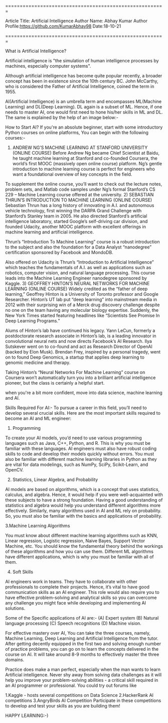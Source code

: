 =======================================================

Article Title: Artificial Intelligence
Author Name: Abhay Kumar
Author Profile:https://github.com/KumarAbhay98
Date:18-10-21

=======================================================

What is Artificial Intelligence?

Artificial intelligence is  "the simulation of human intelligence processes by machines, especially computer systems".

Although artificial intelligence has become quite popular recently, a broader concept has been in existence since the 10th century BC. John McCarthy, who is considered the Father of Artificial Intelligence, coined the term in 1955.

AI(Artificial Intelligence) is an umbrella term and encompasses ML(Machine Learning) and DL(Deep Learning). DL again is a subset of ML. Hence, if one needs to master AI, one would first need to hone his/her skills in ML and DL. The same is explained by the help of an image below:-

  





How to Start AI?
If you're an absolute beginner, start with some introductory Python courses on online platforms, You can begin with the following courses:-

1) ANDREW NG’S MACHINE LEARNING AT STANFORD UNIVERSITY (ONLINE COURSE)
Before Andrew Ng became Chief Scientist at Baidu, he taught machine learning at Stanford and co-founded Coursera, the world’s first MOOC (massively open online course) platform. Ng’s gentle introduction to machine learning course is perfect for engineers who want a foundational overview of key concepts in the field.

To supplement the online course, you’ll want to check out the lecture notes, problem sets, and Matlab code samples under Ng’s formal Stanford’s CS 229 – Machine Learning course offered at the university.
2) SEBASTIAN THRUN’S INTRODUCTION TO MACHINE LEARNING (ONLINE COURSE)
Sebastian Thrun has a long history of innovating in A.I. and autonomous vehicle technology, first winning the DARPA Grand Challenge with Stanford’s Stanley team in 2005. He also directed Stanford’s artificial intelligence laboratory, started Google’s self-driving car division, and founded Udacity, another MOOC platform with excellent offerings in machine learning and artificial intelligence.

Thrun’s “Introduction To Machine Learning” course is a robust introduction to the subject and also the foundation for a Data Analyst “nanodegree” certification sponsored by Facebook and MondoDB.

Also offered on Udacity is Thrun’s “Introduction to Artificial Intelligence” which teaches the fundamentals of A.I. as well as applications such as robotics, computer vision, and natural language processing. This course leads into the Machine Learning Engineer nanodegree sponsored by Kaggle.
3) GEOFFREY HINTON’S NEURAL NETWORKS FOR MACHINE LEARNING (ONLINE COURSE)
Widely credited as the “father of deep learning,” Geoffrey Hinton is a University of Toronto professor and Google Researcher. Hinton’s UT lab put “deep learning” into mainstream media in 2012 with their surprising win of a Merck drug discovery challenge despite no one on the team having any molecular biology expertise. Suddenly, the New York Times started featuring headlines like “Scientists See Promise In Deep Learning Programs.”

Alums of Hinton’s lab have continued his legacy. Yann LeCun, formerly a postdoctorate research associate in Hinton’s lab, is a leading innovator in convolutional neural nets and now directs Facebook’s AI Research. Ilya Sutskever went on to co-found and act as Research Director of OpenAI (backed by Elon Musk). Brendan Frey, inspired by a personal tragedy, went on to found Deep Genomics, a startup that applies deep learning to genomic medicine and therapy.

Taking Hinton’s “Neural Networks For Machine Learning” course on Coursera won’t automatically turn you into a brilliant artificial intelligence pioneer, but the class is certainly a helpful start.



when you're a bit more confident, move into data science, machine learning and AI.



Skills Required For AI:-
To pursue a career in this field, you’ll need to develop several crucial skills. Here are the most important skills required to become an AI and ML engineer:

1. Programming
 
To create your AI models, you’d need to use various programming languages such as Java, C++, Python, and R. This is why you must be familiar with these languages. AI engineers must also have robust coding skills to code and develop their models quickly without errors. You must also be familiar with different machine learning libraries in Python as they are vital for data modelings, such as NumPy, SciPy, Scikit-Learn, and OpenCV.


2. Statistics, Linear Algebra, and Probability
 
AI models are based on algorithms, which is a concept that uses statistics, calculus, and algebra. Hence, it would help if you were well-acquainted with these subjects to have a strong foundation. Having a good understanding of statistics and algebra would help you understand different algorithms more effectively. Similarly, many algorithms used in AI and ML rely on probability. So, you must also be familiar with the basics and applications of probability.


3.Machine Learning Algorithms
 
You must know about different machine learning algorithms such as KNN, Linear regression, Logistic regression, Naive Bayes, Support Vector Machine, etc. You should know the fundamental theory behind the workings of these algorithms and how you can use them. Different ML algorithms have different applications, which is why you must be familiar with all of them.


4. Soft Skills
 
AI engineers work in teams. They have to collaborate with other professionals to complete their projects. Hence, it’s vital to have good communication skills as an AI engineer. This role would also require you to have effective problem-solving and analytical skills so you can overcome any challenge you might face while developing and implementing AI solutions.

Some of the Specific applications of AI are:-
(A) Expert system
(B) Natural language processing
(C) Speech recognitions
(D) Machine vision.


For effective mastery over AI, You can take the three courses, namely, Machine Learning, Deep Learning and Artificial Intelligence from the tutor. After getting decently equipped in the first two and solving enough number of practice problems, you can go on to learn the concepts delivered in the course on AI. It will take around 8-9 months to effectively master the three domains.

Practice does make a man perfect, especially when the man wants to learn Artificial intelligence. Never shy away from solving data challenges as it will help you improve your problem-solving abilities - a critical skill required in an AI programmer or professional. You could try out forums like

1.Kaggle - hosts several competitions on Data Science
2.HackerRank AI competitions
3.AngryBirds AI Competition
Participate in these competitions to develop and test your skills as you are building them!

HAPPY LEARNING:-)

